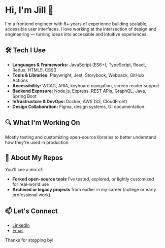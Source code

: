 # Hi, I'm Jill 👋

I'm a frontend engineer with 6+ years of experience building scalable, accessible user interfaces. I love working at the intersection of design and engineering — turning ideas into accessible and intuitive experiences. 

## 🛠 Tech I Use

- **Languages & Frameworks:** JavaScript (ES6+), TypeScript, React, Redux, HTML5, CSS3
- **Tools & Libraries:** Playwright, Jest, Storybook, Webpack, GitHub Actions
- **Accessibility:** WCAG, ARIA, keyboard navigation, screen reader support
- **Backend Exposure:** Node.js, Express, REST APIs, GraphQL, Java, Spring Boot  
- **Infrastructure & DevOps:** Docker, AWS (S3, CloudFront)
- **Design Collaboration:** Figma, design systems, UI documentation

## 🔍 What I'm Working On

Mostly testing and customizing open-source libraries to better understand how they're used in production

## 📌 About My Repos

You'll see a mix of:
- **Forked open-source tools** I’ve tested, explored, or lightly customized for real-world use  
- **Archived or legacy projects** from earlier in my career (college or early professional work)  

## 📫 Let's Connect

- [LinkedIn](https://www.linkedin.com/in/jillian-pena/)  
- [Email](mailto:jillpena20@gmail.com)

Thanks for stopping by!

